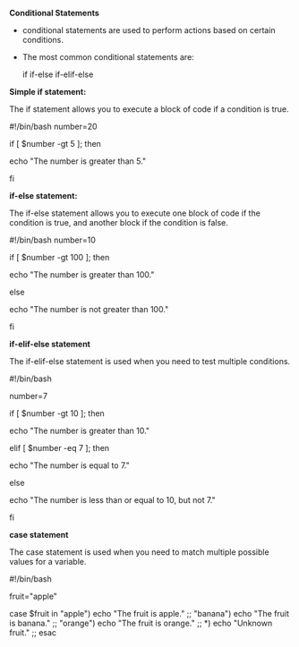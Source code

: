 **Conditional Statements**

* conditional statements are used to perform actions based on certain conditions.
* The most common conditional statements are:

     if
     if-else
     if-elif-else

**Simple if statement:**

The if statement allows you to execute a block of code if a condition is true.

  #!/bin/bash
  number=20
  
  if [ $number -gt 5 ]; then
  
  echo "The number is greater than 5."
  
  fi

**if-else statement:**

The if-else statement allows you to execute one block of code if the condition is true, and another block if the condition is false.



#!/bin/bash
number=10

if [ $number -gt 100 ]; then

  echo "The number is greater than 100."
  
else

  echo "The number is not greater than 100."
  
fi



**if-elif-else statement**

The if-elif-else statement is used when you need to test multiple conditions.

#!/bin/bash

number=7

if [ $number -gt 10 ]; then

  echo "The number is greater than 10."
  
elif [ $number -eq 7 ]; then

  echo "The number is equal to 7."
  
else

  echo "The number is less than or equal to 10, but not 7."
  
fi


**case statement**

The case statement is used when you need to match multiple possible values for a variable.

#!/bin/bash

fruit="apple"

case $fruit in
  "apple")
    echo "The fruit is apple."
    ;;
  "banana")
    echo "The fruit is banana."
    ;;
  "orange")
    echo "The fruit is orange."
    ;;
  *)
    echo "Unknown fruit."
    ;;
esac
